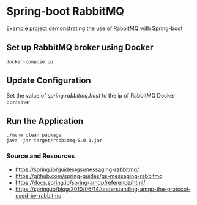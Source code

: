 # Spring-boot RabbitMQ
Example project demonstrating the use of RabbitMQ with Spring-boot

## Set up RabbitMQ broker using Docker
```
docker-compose up
```

## Update Configuration
Set the value of _spring.rabbitmq.host_ to the ip of RabbitMQ Docker container

## Run the Application
```
./mvnw clean package
java -jar target/rabbitmq-0.0.1.jar
```

### Source and Resources
* https://spring.io/guides/gs/messaging-rabbitmq/
* https://github.com/spring-guides/gs-messaging-rabbitmq
* https://docs.spring.io/spring-amqp/reference/html/
* https://spring.io/blog/2010/06/14/understanding-amqp-the-protocol-used-by-rabbitmq
